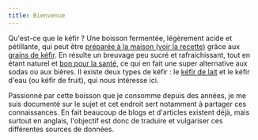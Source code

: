 ```yaml
---
title: Bienvenue
---
```

Qu'est-ce que le kéfir ? 
Une boisson fermentée, légèrement acide et pétillante, qui peut être [préparée à la maison (voir la recette)](recette) grâce aux [grains de kéfir](composition-des-grains.md). 
En résulte un breuvage peu sucré et rafraichissant, tout en étant naturel et [bon pour la santé](bienfaits.md), ce qui en fait une super alternative aux sodas ou aux bières.
Il existe deux types de kéfir : le [kéfir de lait](https://fr.wikipedia.org/wiki/K%C3%A9fir#Le_k%C3%A9fir_de_lait) et le kéfir d'eau (ou kéfir de fruit), qui nous intéresse ici.

Passionné par cette boisson que je consomme depuis des années, je me suis documenté sur le sujet et cet endroit sert notamment à partager ces connaissances. 
En fait beaucoup de blogs et d'articles existent déjà, mais surtout en anglais, l'objectif est donc de traduire et vulgariser ces différentes sources de données.